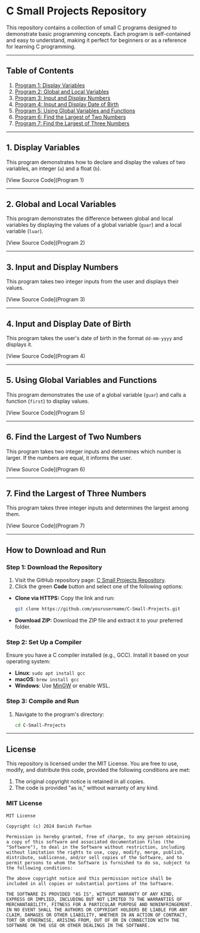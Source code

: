 # C Small Projects Repository

This repository contains a collection of small C programs designed to demonstrate basic programming concepts. Each program is self-contained and easy to understand, making it perfect for beginners or as a reference for learning C programming.

---

## Table of Contents
1. [Program 1: Display Variables](#1-display-variables)
2. [Program 2: Global and Local Variables](#2-global-and-local-variables)
3. [Program 3: Input and Display Numbers](#3-input-and-display-numbers)
4. [Program 4: Input and Display Date of Birth](#4-input-and-display-date-of-birth)
5. [Program 5: Using Global Variables and Functions](#5-using-global-variables-and-functions)
6. [Program 6: Find the Largest of Two Numbers](#6-find-the-largest-of-two-numbers)
7. [Program 7: Find the Largest of Three Numbers](#7-find-the-largest-of-three-numbers)

---

## 1. Display Variables
This program demonstrates how to declare and display the values of two variables, an integer (`a`) and a float (`b`).

[View Source Code](Program 1)

---

## 2. Global and Local Variables
This program demonstrates the difference between global and local variables by displaying the values of a global variable (`guar`) and a local variable (`luar`).

[View Source Code](Program 2)

---

## 3. Input and Display Numbers
This program takes two integer inputs from the user and displays their values.

[View Source Code](Program 3)

---

## 4. Input and Display Date of Birth
This program takes the user's date of birth in the format `dd-mm-yyyy` and displays it.

[View Source Code](Program 4)

---

## 5. Using Global Variables and Functions
This program demonstrates the use of a global variable (`guar`) and calls a function (`first`) to display values.

[View Source Code](Program 5)

---

## 6. Find the Largest of Two Numbers
This program takes two integer inputs and determines which number is larger. If the numbers are equal, it informs the user.

[View Source Code](Program 6)

---

## 7. Find the Largest of Three Numbers
This program takes three integer inputs and determines the largest among them.

[View Source Code](Program 7)

---

## How to Download and Run

### Step 1: Download the Repository
1. Visit the GitHub repository page: [C Small Projects Repository](https://github.com/yourusername/C-Small-Projects).
2. Click the green **Code** button and select one of the following options:
  - **Clone via HTTPS:** Copy the link and run:
    ```bash
    git clone https://github.com/yourusername/C-Small-Projects.git
    ```
   - **Download ZIP:** Download the ZIP file and extract it to your preferred folder.

### Step 2: Set Up a Compiler
Ensure you have a C compiler installed (e.g., GCC). Install it based on your operating system:
- **Linux**: `sudo apt install gcc`
- **macOS**: `brew install gcc`
- **Windows**: Use [MinGW](https://sourceforge.net/projects/mingw/) or enable WSL.

### Step 3: Compile and Run
1. Navigate to the program's directory:
   ```bash
   cd C-Small-Projects
---

## License

This repository is licensed under the MIT License. You are free to use, modify, and distribute this code, provided the following conditions are met:

1. The original copyright notice is retained in all copies.
2. The code is provided "as is," without warranty of any kind.

### MIT License

```plaintext
MIT License

Copyright (c) 2024 Danish Farhan

Permission is hereby granted, free of charge, to any person obtaining a copy of this software and associated documentation files (the "Software"), to deal in the Software without restriction, including without limitation the rights to use, copy, modify, merge, publish, distribute, sublicense, and/or sell copies of the Software, and to permit persons to whom the Software is furnished to do so, subject to the following conditions:

The above copyright notice and this permission notice shall be included in all copies or substantial portions of the Software.

THE SOFTWARE IS PROVIDED "AS IS", WITHOUT WARRANTY OF ANY KIND, EXPRESS OR IMPLIED, INCLUDING BUT NOT LIMITED TO THE WARRANTIES OF MERCHANTABILITY, FITNESS FOR A PARTICULAR PURPOSE AND NONINFRINGEMENT. IN NO EVENT SHALL THE AUTHORS OR COPYRIGHT HOLDERS BE LIABLE FOR ANY CLAIM, DAMAGES OR OTHER LIABILITY, WHETHER IN AN ACTION OF CONTRACT, TORT OR OTHERWISE, ARISING FROM, OUT OF OR IN CONNECTION WITH THE SOFTWARE OR THE USE OR OTHER DEALINGS IN THE SOFTWARE.
